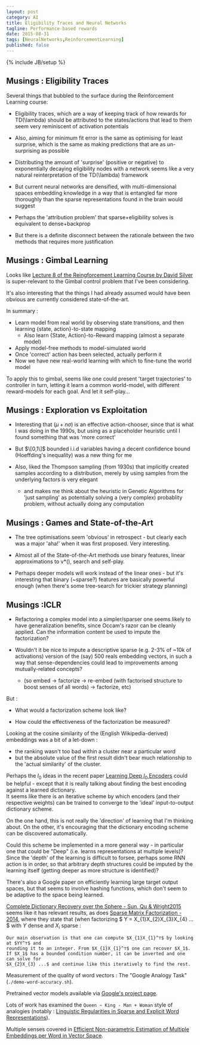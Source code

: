```yaml
---
layout: post
category: AI
title: Eligibility Traces and Neural Networks
tagline: Performance-based rewards
date: 2015-08-31
tags: [NeuralNetworks,ReinforcementLearning]
published: false
---
```

{% include JB/setup %}

Musings : Eligibility Traces
------------------------------------------------

Several things that bubbled to the surface during the Reinforcement Learning course:

*  Eligibility traces, which are a way of keeping track of how rewards for TD(\lambda) should be attributed
to the states/actions that lead to them seem very reminiscent of activation potentials

*  Also, aiming for minimum fit error is the same as optimising for least surprise, which is the same as
making predictions that are as un-surprising as possible

*  Distributing the amount of 'surprise' (positive or negative) to exponentially decaying eligibility
nodes with a network seems like a very natural reinterpretation of the TD(\lambda) framework

*  But current neural networks are densified, with multi-dimensional spaces embedding knowledge
in a way that is entangled far more thoroughly than the sparse representations found in the brain
would suggest

*  Perhaps the 'attribution problem' that sparse+eligibility solves is equivalent to dense+backprop  

*  But there is a definite disconnect between the rationale between the two methods that requires
more justification



Musings : Gimbal Learning
------------------------------------------------

Looks like [Lecture 8 of the Reingforcement Learning  Course by David Silver](rl-course-by-david-silver-lecture-8-integrating-learning-and-planning-2/)
is super-relevant to the Gimbal control problem that I've been considering.  

It's also interesting that the things I had already assumed would have been obvious 
are currently considered state-of-the-art.

In summary : 

*  Learn model from real world by observing state transitions, and then learning {state, action}-to-state mapping
   +  Also learn {State, Action}-to-Reward mapping (almost a separate model)
*  Apply model-free methods to model-simulated world
*  Once 'correct' action has been selected, actually perform it
*  Now we have new real-world learning with which to fine-tune the world model

To apply this to gimbal, seems like one could present 'target trajectories' to 
controller in turn, letting it learn a common world-model, 
with different reward-models for each goal.  And let it self-play...



Musings : Exploration vs Exploitation
------------------------------------------------

*  Interesting that $(\mu + n\sigma)$ is an effective action-chooser, since that is what I was doing in the 1990s,
   but using as a placeholder heuristic until I found something that was 'more correct'
   
*  But $\[0,1\]$ bounded i.i.d variables having a decent confidence bound (Hoeffding's inequality) was a new thing for me

*  Also, liked the Thompson sampling (from 1930s) that implicitly created samples according to a distribution, 
   merely by using samples from the underlying factors is very elegant
   + and makes me think about the heuristic in Genetic Algorithms for 'just sampling' 
   as potentially solving a (very complex) probablity problem, without actually doing any computation
   


Musings : Games and State-of-the-Art
------------------------------------------------

*  The tree optimisations seem 'obvious' in retrospect - but clearly each was a major 'aha!' when it 
   was first proposed.  Very interesting.

*  Almost all of the State-of-the-Art methods use binary features, linear approximations to v*(), search and self-play.

*  Perhaps deeper models will work instead of the linear ones - but it's interesting that binary (~sparse?)
   features are basically powerful enough (when there's some tree-search for trickier strategy planning)



Musings :ICLR
------------------------


*  Refactoring a complex model into a simpler/sparser one seems likely to have generalization benefits,
since Occam's razor can be cleanly applied.  Can the information content be used to impute the factorization?

*  Wouldn't it be nice to impute a descriptive sparse (e.g. 2-3% of ~10k of activations) version of the 
(say) 500 reals embedding vectors, in such a way that sense-dependencies could lead to improvements
among mutually-related concepts?  
   +  (so embed -> factorize -> re-embed (with factorised structure to boost senses of all words) -> factorize, etc)

But :

*  What would a factorization scheme look like?

*  How could the effectiveness of the factorization be measured?

Looking at the cosine similarity of the (English Wikipedia-derived) embeddings was 
a bit of a let-down : 

*  the ranking wasn't too bad within a cluster near a particular word
*  but the absolute value of the first result didn't bear much relationship 
   to the 'actual similarity' of the cluster.

Perhaps the $l_0$ ideas in the recent paper [Learning Deep $l_0$ Encoders](http://arxiv.org/pdf/1509.00153v1.pdf) could be helpful - 
except that it is really talking about finding the best encoding against a learned dictionary.  
It seems like there is an iterative scheme by which encoders (and their respective weights) can be trained
to converge to the 'ideal' input-to-output dictionary scheme.  

On the one hand, this is not really the 'direction' of learning that I'm thinking about.
On the other, it's encouraging that the dictionary encoding scheme can be discovered automatically.  

Could this scheme be implemented in a more general way - in particular one that could be "Deep" 
(i.e. learns representations at multiple levels)?  Since the 'depth' of the learning is difficult to 
forsee, perhaps some RNN action is in order, so that arbitrary depth structures could be 
imputed by the learning itself (getting deeper as more structure is identified)?

There's also a Google paper on efficiently learning large target output spaces, 
but that seems to involve hashing functions, which don't seem to be adaptive to the space being learned.

[Complete Dictionary Recovery over the Sphere - Sun, Qu &amp; Wright2015](http://arxiv.org/abs/1504.06785) seems like it has relevant results,
as does [Sparse Matrix Factorization - 2014](http://arxiv.org/pdf/1311.3315v3.pdf), where they 
state that (when factorizing $ Y = X_{1}X_{2}X_{3}X_{4} ... $ with $Y$ dense and $X_{i}$ sparse : 

    Our main observation is that one can compute $X_{1}X_{1}^⊤$ by looking at $YY^⊤$ and
    rounding it to an integer. From $X_{1}X_{1}^⊤$ one can recover $X_1$. 
    If $X_1$ has a bounded condition number, it can be inverted and one can solve for 
    $X_{2}X_{3} ...$ and continue like this iteratively to find the rest.


Measurement of the quality of word vectors : The "Google Analogy Task" (```./demo-word-accuracy.sh```).

Pretrained vector models available via [Google's project page]( https://code.google.com/p/word2vec/ ).

Lots of work has examined the ```Queen ~ King - Man + Woman``` style of analogies (notably : 
[Linguistic Regularities in Sparse and Explicit Word Representations](https://levyomer.files.wordpress.com/2014/04/linguistic-regularities-in-sparse-and-explicit-word-representations-conll-2014.pdf)).

Multiple senses covered in [Efficient Non-parametric Estimation of Multiple Embeddings per Word in Vector Space](http://arxiv.org/abs/1504.06654).

